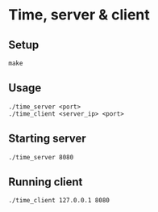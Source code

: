 # Time, server & client
## Setup
```
make
```

## Usage
```
./time_server <port>
./time_client <server_ip> <port>
```

## Starting server
```
./time_server 8080
```

## Running client
```
./time_client 127.0.0.1 8080
```